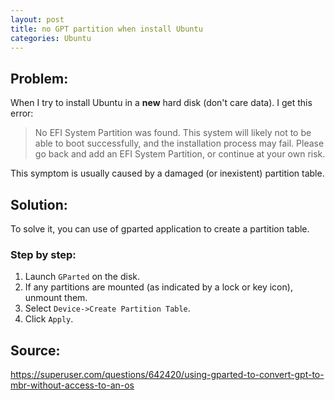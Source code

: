 ```yaml
---
layout: post
title: no GPT partition when install Ubuntu
categories: Ubuntu
---
```


## Problem: 

When I try to install Ubuntu in a **new** hard disk (don't care data). I get this error: 

> No EFI System Partition was found. This system will likely not to be able to boot successfully, and the installation process may fail. Please go back and add an EFI System Partition, or continue at your own risk.


This symptom is usually caused by a damaged (or inexistent) partition table.

## Solution:
To solve it, you can use of gparted application to create a partition table.

### Step by step:



1. Launch `GParted` on the disk.
2. If any partitions are mounted (as indicated by a lock or key icon), unmount them.
3. Select `Device->Create Partition Table`.
4. Click `Apply`.




## Source:

<https://superuser.com/questions/642420/using-gparted-to-convert-gpt-to-mbr-without-access-to-an-os>

